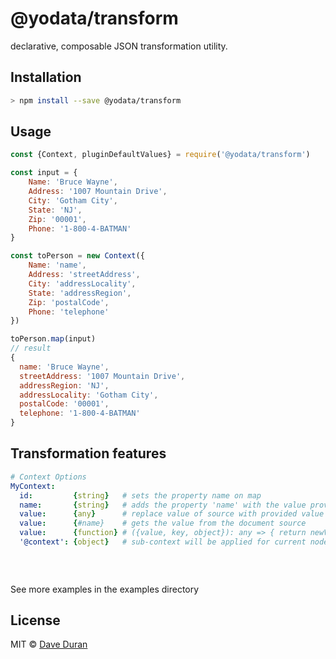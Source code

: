 # @yodata/transform

declarative, composable JSON transformation utility.

## Installation

```bash
> npm install --save @yodata/transform
```

## Usage

```javascript
const {Context, pluginDefaultValues} = require('@yodata/transform')

const input = {
    Name: 'Bruce Wayne',
    Address: '1007 Mountain Drive',
    City: 'Gotham City',
    State: 'NJ',
    Zip: '00001',
    Phone: '1-800-4-BATMAN'
}

const toPerson = new Context({
    Name: 'name',
    Address: 'streetAddress',
    City: 'addressLocality',
    State: 'addressRegion',
    Zip: 'postalCode',
    Phone: 'telephone'
})

toPerson.map(input)
// result
{
  name: 'Bruce Wayne',
  streetAddress: '1007 Mountain Drive',
  addressRegion: 'NJ',
  addressLocality: 'Gotham City',
  postalCode: '00001',
  telephone: '1-800-4-BATMAN'
}

```

## Transformation features

```yaml
# Context Options
MyContext:
  id:         {string}   # sets the property name on map
  name:       {string}   # adds the property 'name' with the value provided
  value:      {any}      # replace value of source with provided value
  value:      {#name}    # gets the value from the document source
  value:      {function} # ({value, key, object}): any => { return newValue }
  '@context': {object}   # sub-context will be applied for current node + child nodessla
  
  
  
```

See more examples in the examples directory

## License

MIT © [Dave Duran](mailto:dave@yodata.io)

